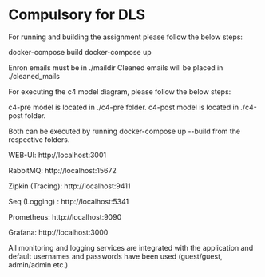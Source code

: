 # Compulsory for DLS

For running and building the assignment please follow the below steps:

docker-compose build
docker-compose up

Enron emails must be in ./maildir
Cleaned emails will be placed in ./cleaned_mails

For executing the c4 model diagram, please follow the below steps:

c4-pre model is located in ./c4-pre folder. 
c4-post model is located in ./c4-post folder.

Both can be executed by running docker-compose up --build from the respective folders.

WEB-UI: http://localhost:3001

RabbitMQ: http://localhost:15672

Zipkin (Tracing): http://localhost:9411

Seq (Logging) : http://localhost:5341

Prometheus:  http://localhost:9090

Grafana:  http://localhost:3000

All monitoring and logging services are integrated with the application and default usernames 
and passwords have been used (guest/guest, admin/admin etc.)


